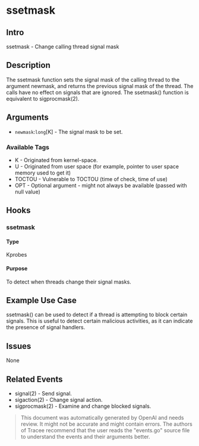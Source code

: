 
# ssetmask

## Intro
ssetmask - Change calling thread signal mask

## Description
The ssetmask function sets the signal mask of the calling thread to the argument newmask, and returns the previous signal mask of the thread. The calls have no effect on signals that are ignored. The ssetmask() function is equivalent to sigprocmask(2).

## Arguments
* `newmask`:`long`[K] - The signal mask to be set.

### Available Tags
* K - Originated from kernel-space.
* U - Originated from user space (for example, pointer to user space memory used to get it)
* TOCTOU - Vulnerable to TOCTOU (time of check, time of use)
* OPT - Optional argument - might not always be available (passed with null value)

## Hooks
### ssetmask
#### Type
Kprobes
#### Purpose
To detect when threads change their signal masks.

## Example Use Case
ssetmask() can be used to detect if a thread is attempting to block certain signals. This is useful to detect certain malicious activities, as it can indicate the presence of signal handlers.

## Issues
None

## Related Events
* signal(2) - Send signal.
* sigaction(2) - Change signal action.
* sigprocmask(2) - Examine and change blocked signals.

> This document was automatically generated by OpenAI and needs review. It might
> not be accurate and might contain errors. The authors of Tracee recommend that
> the user reads the "events.go" source file to understand the events and their
> arguments better.
